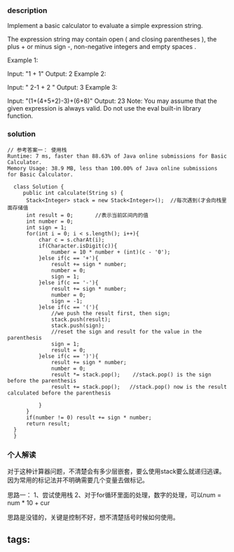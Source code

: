 ### description  
  Implement a basic calculator to evaluate a simple expression string.
  
  The expression string may contain open ( and closing parentheses ), the plus + or minus sign -, non-negative integers and empty spaces .
  
  Example 1:
  
  Input: "1 + 1"
  Output: 2
  Example 2:
  
  Input: " 2-1 + 2 "
  Output: 3
  Example 3:
  
  Input: "(1+(4+5+2)-3)+(6+8)"
  Output: 23
  Note:
  You may assume that the given expression is always valid.
  Do not use the eval built-in library function.
### solution  
```  
// 参考答案一： 使用栈
Runtime: 7 ms, faster than 88.63% of Java online submissions for Basic Calculator.
Memory Usage: 38.9 MB, less than 100.00% of Java online submissions for Basic Calculator.

  class Solution {
     public int calculate(String s) {
      Stack<Integer> stack = new Stack<Integer>();  //每次遇到(才会向栈里面存储值
      int result = 0;       //表示当前区间内的值
      int number = 0;
      int sign = 1;
      for(int i = 0; i < s.length(); i++){
          char c = s.charAt(i);
          if(Character.isDigit(c)){
              number = 10 * number + (int)(c - '0');
          }else if(c == '+'){
              result += sign * number;
              number = 0;
              sign = 1;
          }else if(c == '-'){
              result += sign * number;
              number = 0;
              sign = -1;
          }else if(c == '('){
              //we push the result first, then sign;
              stack.push(result);
              stack.push(sign);
              //reset the sign and result for the value in the parenthesis
              sign = 1;   
              result = 0;
          }else if(c == ')'){
              result += sign * number;  
              number = 0;
              result *= stack.pop();    //stack.pop() is the sign before the parenthesis
              result += stack.pop();   //stack.pop() now is the result calculated before the parenthesis
              
          }
      }
      if(number != 0) result += sign * number;
      return result;
  }
  }
```  
  
### 个人解读  
  对于这种计算器问题，不清楚会有多少层嵌套，要么使用stack要么就递归逃课。因为常用的标记法并不明确需要几个变量去做标记。
  
  思路一：
  1、尝试使用栈
  2、对于for循环里面的处理，数字的处理，可以num = num * 10 + cur
  
  思路是没错的，关键是控制不好，想不清楚括号时候如何使用。
  
tags:  
  -  
